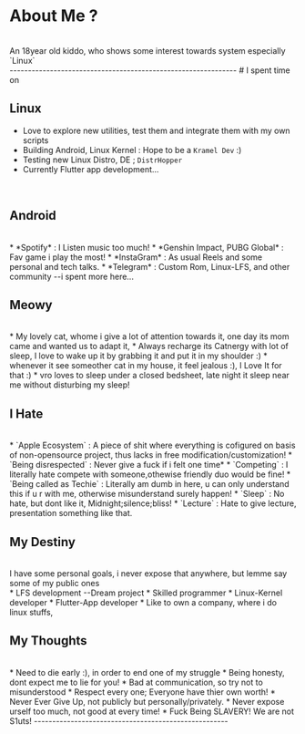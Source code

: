 # About Me ?
<br>
An 18year old kiddo, who shows some interest towards system especially `Linux`
<br>
--------------------------------------------------------------
# I spent time on
<br>

## Linux

* Love to explore new utilities, test them and integrate them with my own scripts
* Building Android, Linux Kernel : Hope to be a `Kramel Dev` :)
* Testing new Linux Distro, DE ; `DistrHopper`
* Currently Flutter app development...

<br>

## Android
<br>
* *Spotify* : I Listen music too much! <MnM Fan!>
* *Genshin Impact, PUBG Global* : Fav game i play the most!
* *InstaGram* : As usual Reels and some personal and tech talks.
* *Telegram* : Custom Rom, Linux-LFS, and other community --i spent more here...

<br>

## Meowy
<br>
* My lovely cat, whome i give a lot of attention towards it, one day its mom came and wanted us to adapt it, 
* Always recharge its Catnergy with lot of sleep, I love to wake up it by grabbing it and put it in  my shoulder :)
* whenever it see someother cat in my house, it feel jealous :), I Love It for that :)
* vro loves to sleep under a closed bedsheet, late night it sleep near me without disturbing my sleep!

<br>

## I Hate
<br>
* `Apple Ecosystem` : A piece of shit where everything is cofigured on basis of non-opensource project,
thus lacks in free modification/customization!
* `Being disrespected` : Never give a fuck if i felt one time*
* `Competing` : I literally hate compete with someone,othewise friendly duo would be fine!
* `Being called as Techie` : Literally am dumb in here, u can only understand this if u r with me, otherwise misunderstand surely happen!
* `Sleep` : No hate, but dont like it, Midnight;silence;bliss!
* `Lecture` : Hate to give lecture, presentation something like that.

<br>

## My Destiny
<br>
 I have some personal goals, i never expose that anywhere, but lemme say some of my public ones
<br>
* LFS development --Dream project
* Skilled programmer
* Linux-Kernel developer
* Flutter-App developer
* Like to own a company, where i do linux stuffs,

<br>

## My Thoughts
<br>
* Need to die early :), in order to end one of my struggle
* Being honesty, dont expect me to lie for you!
* Bad at communication, so try not to misunderstood
* Respect every one; Everyone have thier own worth!
* Never Ever Give Up, not publicly but personally/privately.
* Never expose urself too much, not good at every time!
* Fuck Being SLAVERY! We are not S1uts!
-----------------------------------------------------


